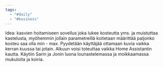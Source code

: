 ```yaml
---
tags:
  - "#daily"
  - "#business"
---
```

Idea: kasvien hoitamiseen sovellus joka lukee kosteutta yms. ja muistuttaa kastelusta, myöhemmin jollain parametreillä koitetaan määrittää paljonko kosteu saa olla min - max. Pyydetään käyttäjää ottamaan kuvia vaikka kerran kuussa tai jotain.
Alkuun voisi toteuttaa vaikka Home Assistantin kautta.
Käytiin Sarin ja Jonin luona lounastelemassa ja moikkaamassa mukuloita ja koiria.